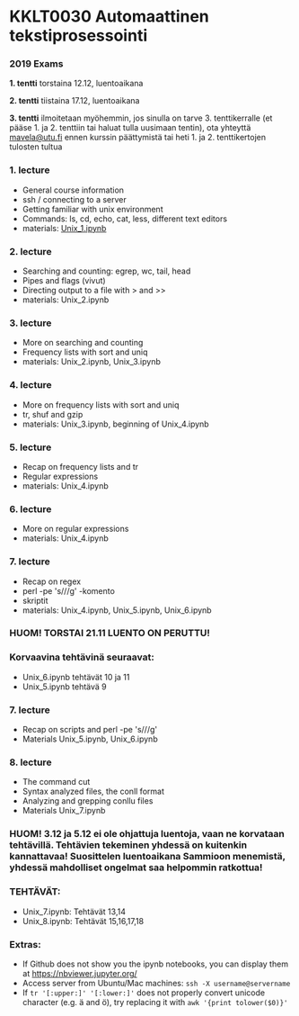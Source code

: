 # KKLT0030 Automaattinen tekstiprosessointi

### 2019 Exams

**1. tentti** torstaina 12.12, luentoaikana

**2. tentti** tiistaina 17.12, luentoaikana

**3. tentti** ilmoitetaan myöhemmin, jos sinulla on tarve 3. tenttikerralle (et pääse 1. ja 2. tenttiin tai haluat tulla uusimaan tentin), ota yhteyttä mavela@utu.fi ennen kurssin päättymistä tai heti 1. ja 2. tenttikertojen tulosten tultua

### 1. lecture
* General course information
* ssh / connecting to a server
* Getting familiar with unix environment
* Commands: ls, cd, echo, cat, less, different text editors
* materials: [Unix_1.ipynb](Unix_1.ipynb)

### 2. lecture
* Searching and counting: egrep, wc, tail, head
* Pipes and flags (vivut)
* Directing output to a file with > and >>
* materials: Unix_2.ipynb

### 3. lecture
* More on searching and counting
* Frequency lists with sort and uniq
* materials: Unix_2.ipynb, Unix_3.ipynb

### 4. lecture
* More on frequency lists with sort and uniq
* tr, shuf and gzip
* materials: Unix_3.ipynb, beginning of Unix_4.ipynb

### 5. lecture
* Recap on frequency lists and tr
* Regular expressions
* materials: Unix_4.ipynb

### 6. lecture
* More on regular expressions
* materials: Unix_4.ipynb

### 7. lecture
* Recap on regex
* perl -pe 's///g' -komento
* skriptit
* materials: Unix_4.ipynb, Unix_5.ipynb, Unix_6.ipynb

### HUOM! TORSTAI 21.11 LUENTO ON PERUTTU! 
### Korvaavina tehtävinä seuraavat:
* Unix_6.ipynb tehtävät 10 ja 11
* Unix_5.ipynb tehtävä 9

### 7. lecture
* Recap on scripts and perl -pe 's///g'
* Materials Unix_5.ipynb, Unix_6.ipynb  

### 8. lecture
* The command cut
* Syntax analyzed files, the conll format
* Analyzing and grepping conllu files
* Materials Unix_7.ipynb

### HUOM! 3.12 ja 5.12 ei ole ohjattuja luentoja, vaan ne korvataan tehtävillä. Tehtävien tekeminen yhdessä on kuitenkin kannattavaa! Suosittelen luentoaikana Sammioon menemistä, yhdessä mahdolliset ongelmat saa helpommin ratkottua!
### TEHTÄVÄT: 
* Unix_7.ipynb: Tehtävät 13,14
* Unix_8.ipynb: Tehtävät 15,16,17,18


### Extras:
* If Github does not show you the ipynb notebooks, you can display them at https://nbviewer.jupyter.org/
* Access server from Ubuntu/Mac machines: `ssh -X username@servername` 
* If `tr '[:upper:]' '[:lower:]'` does not properly convert unicode character (e.g. ä and ö), try replacing it with `awk '{print tolower($0)}'`

